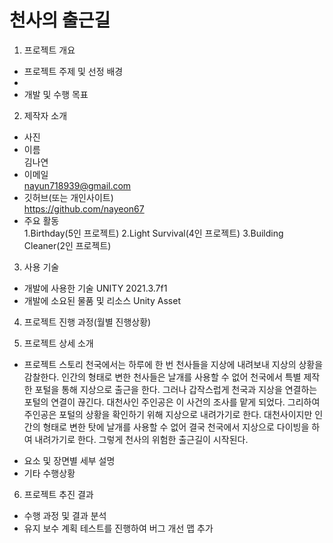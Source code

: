 # 천사의 출근길
1. 프로젝트 개요 
  - 프로젝트 주제 및 선정 배경
  - 
  - 개발 및 수행 목표
  
2. 제작자 소개
  *  사진
  *  이름
    <br>김나연
  *  이메일
     <br>nayun718939@gmail.com
  *  깃허브(또는 개인사이트)
    <br>https://github.com/nayeon67
  *  주요 활동<br>
    1.Birthday(5인 프로젝트)
    2.Light Survival(4인 프로젝트)
    3.Building Cleaner(2인 프로젝트)

3. 사용 기술
  *  개발에 사용한 기술
    UNITY 2021.3.7f1
  * 개발에 소요된 물품 및 리소스
    Unity Asset

4. 프로젝트 진행 과정(월별 진행상황)

5. 프로젝트 상세 소개
  * 프로젝트 스토리
천국에서는 하루에 한 번 천사들을 지상에 내려보내 지상의 상황을 감찰한다. 인간의 형태로 변한 천사들은 날개를 사용할 수 없어 천국에서 특별 제작한 포털을 통해 지상으로 출근을 한다. 그러나 갑작스럽게 천국과 지상을 연결하는 포털의 연결이 끊긴다. 대천사인 주인공은 이 사건의 조사를 맡게 되었다. 그리하여 주인공은 포털의 상황을 확인하기 위해 지상으로 내려가기로 한다. 대천사이지만 인간의 형태로 변한 탓에 날개를 사용할 수 없어 결국 천국에서 지상으로 다이빙을 하여 내려가기로 한다. 그렇게 천사의 위험한 출근길이 시작된다.

  - 요소 및 장면별 세부 설명
  - 기타 수행상황

6. 프로젝트 추진 결과
  - 수행 과정 및 결과 분석
  - 유지 보수 계획
    테스트를 진행하여 버그 개선
    맵 추가
